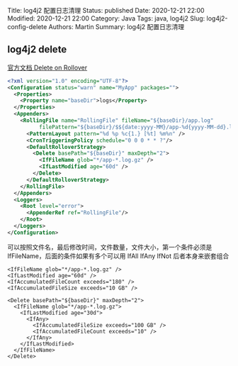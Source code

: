Title: log4j2 配置日志清理
Status: published
Date: 2020-12-21 22:00
Modified: 2020-12-21 22:00
Category: Java
Tags: java, log4j2
Slug: log4j2-config-delete
Authors: Martin
Summary: log4j2 配置日志清理

## log4j2 delete

[官方文档 Delete on Rollover](https://logging.apache.org/log4j/2.x/manual/appenders.html#CustomDeleteOnRollover)

```xml
<?xml version="1.0" encoding="UTF-8"?>
<Configuration status="warn" name="MyApp" packages="">
  <Properties>
    <Property name="baseDir">logs</Property>
  </Properties>
  <Appenders>
    <RollingFile name="RollingFile" fileName="${baseDir}/app.log"
          filePattern="${baseDir}/$${date:yyyy-MM}/app-%d{yyyy-MM-dd}.log.gz">
      <PatternLayout pattern="%d %p %c{1.} [%t] %m%n" />
      <CronTriggeringPolicy schedule="0 0 0 * * ?"/>
      <DefaultRolloverStrategy>
        <Delete basePath="${baseDir}" maxDepth="2">
          <IfFileName glob="*/app-*.log.gz" />
          <IfLastModified age="60d" />
        </Delete>
      </DefaultRolloverStrategy>
    </RollingFile>
  </Appenders>
  <Loggers>
    <Root level="error">
      <AppenderRef ref="RollingFile"/>
    </Root>
  </Loggers>
</Configuration>
```

可以按照文件名，最后修改时间，文件数量，文件大小，第一个条件必须是 IfFileName，后面的条件如果有多个可以用 IfAll IfAny IfNot 后者本身来嵌套组合

```
<IfFileName glob="*/app-*.log.gz" />
<IfLastModified age="60d" />
<IfAccumulatedFileCount exceeds="180" />
<IfAccumulatedFileSize exceeds="10 GB" />
```

```
<Delete basePath="${baseDir}" maxDepth="2">
  <IfFileName glob="*/app-*.log.gz">
    <IfLastModified age="30d">
      <IfAny>
        <IfAccumulatedFileSize exceeds="100 GB" />
        <IfAccumulatedFileCount exceeds="10" />
      </IfAny>
    </IfLastModified>
  </IfFileName>
</Delete>
```















